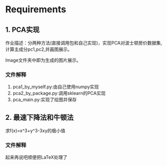 # Requirements

## 1. PCA实现

作业描述：分两种方法(直接调用包和自己实现)，实现PCA对波士顿房价数据集,计算主成分pc1,pc2,并画图展示。

Image文件夹中即为生成的图片展示。

### 文件解释
1. pca1_by_myself.py:由自己使用numpy实现
2. pca2_by_package.py:调用sklearn的PCA实现
3. pca_main.py:实现了绘图并保存




## 2. 最速下降法和牛顿法

求f(x)=x^3+y^3-3xy的极小值

### 文件解释
起来再说吧顺便把LaTeX处理了